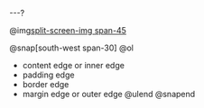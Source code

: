 ---?

@img[split-screen-img span-45](template/img/css-box-model.png)

@snap[south-west span-30]
@ol[](false)

- content edge or inner edge
- padding edge
- border edge
- margin edge or outer edge
  @ulend
  @snapend
